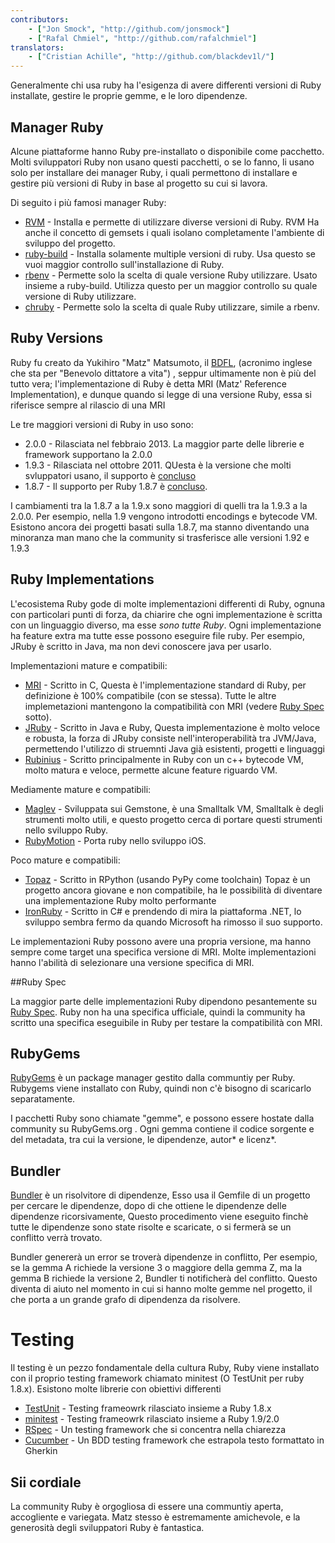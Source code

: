 ```yaml
---
contributors:
    - ["Jon Smock", "http://github.com/jonsmock"]
    - ["Rafal Chmiel", "http://github.com/rafalchmiel"]
translators:
    - ["Cristian Achille", "http://github.com/blackdev1l/"]
---
```


Generalmente chi usa ruby ha l'esigenza di avere differenti versioni di Ruby
installate, gestire le proprie gemme, e le loro dipendenze.

## Manager Ruby

Alcune piattaforme hanno Ruby pre-installato o disponibile come pacchetto.
Molti sviluppatori Ruby non usano questi pacchetti, o se lo fanno, li usano solo
per installare dei manager Ruby, i quali permettono di installare e gestire più
versioni di Ruby in base al progetto su cui si lavora.

Di seguito i più famosi manager Ruby:

* [RVM](https://rvm.io/) - Installa e permette di utilizzare diverse versioni di
  Ruby. RVM Ha anche il concetto di gemsets i quali isolano completamente l'ambiente di sviluppo del progetto.
* [ruby-build](https://github.com/sstephenson/ruby-build) - Installa solamente
  multiple versioni di ruby. Usa questo se vuoi maggior controllo sull'installazione di Ruby.
* [rbenv](https://github.com/sstephenson/rbenv) -
  Permette solo la scelta di quale versione Ruby utilizzare. Usato insieme a ruby-build.
  Utilizza questo per un maggior controllo su quale versione di Ruby utilizzare.
* [chruby](https://github.com/postmodern/chruby) -
  Permette solo la scelta di quale Ruby utilizzare, simile a rbenv.

## Ruby Versions

Ruby fu creato da Yukihiro "Matz" Matsumoto, il [BDFL](https://en.wikipedia.org/wiki/Benevolent_Dictator_for_Life),
(acronimo inglese che sta per "Benevolo dittatore a vita") , seppur
ultimamente non è più del tutto vera; l'implementazione di Ruby
è detta  MRI (Matz' Reference Implementation), e dunque quando si legge di una
versione Ruby, essa si riferisce sempre al rilascio di una MRI

Le tre maggiori versioni di Ruby in uso sono:

* 2.0.0 - Rilasciata nel febbraio 2013. La maggior parte delle librerie e
  framework supportano la 2.0.0
* 1.9.3 - Rilasciata nel ottobre 2011. QUesta è la versione che molti
  svluppatori usano, il supporto è
  [concluso](https://www.ruby-lang.org/en/news/2015/02/23/support-for-ruby-1-9-3-has-ended/)
* 1.8.7 - Il supporto per Ruby 1.8.7 è
  [concluso](http://www.ruby-lang.org/en/news/2013/06/30/we-retire-1-8-7/).

I cambiamenti tra la 1.8.7 a la 1.9.x sono maggiori di quelli tra la 1.9.3 a la
2.0.0. Per esempio, nella 1.9 vengono introdotti encodings e bytecode VM.
Esistono ancora dei progetti basati sulla 1.8.7, ma stanno diventando una
minoranza man mano che la community si trasferisce alle versioni 1.92 e
1.9.3

## Ruby Implementations

L'ecosistema Ruby gode di molte implementazioni differenti di Ruby, ognuna con
particolari punti di forza, da chiarire che ogni implementazione è scritta con
un linguaggio diverso, ma esse *sono tutte Ruby*. Ogni implementazione ha
feature extra ma tutte esse possono eseguire file ruby. Per esempio, JRuby è
scritto in Java, ma non devi conoscere java per usarlo.

Implementazioni mature e compatibili:

* [MRI](https://github.com/ruby/ruby) - Scritto in C, Questa è l'implementazione
  standard di Ruby, per definizione è 100% compatibile (con se stessa). Tutte le
  altre implemetazioni mantengono la compatibilità con MRI
  (vedere [Ruby Spec](#ruby-spec) sotto).
* [JRuby](http://jruby.org/) - Scritto in Java e Ruby, Questa implementazione è
  molto veloce e robusta, la forza di JRuby consiste nell'interoperabilità
  tra JVM/Java, permettendo l'utilizzo di struemnti Java già esistenti, progetti
  e linguaggi
* [Rubinius](http://rubini.us/) - Scritto principalmente in Ruby con un
  c++ bytecode VM, molto matura e veloce, permette alcune feature riguardo VM.

Mediamente mature e compatibili:

* [Maglev](http://maglev.github.io/) - Sviluppata sui Gemstone, è una Smalltalk
VM, Smalltalk è degli strumenti molto utili, e questo progetto cerca di portare
questi strumenti nello sviluppo Ruby.
* [RubyMotion](http://www.rubymotion.com/) - Porta ruby nello sviluppo iOS.

Poco mature e compatibili:

* [Topaz](http://topazruby.com/) - Scritto in RPython (usando PyPy come
  toolchain) Topaz è un progetto ancora giovane e non compatibile, ha le
  possibilità di diventare una implementazione Ruby molto performante
* [IronRuby](http://ironruby.net/) - Scritto in C# e prendendo di mira la
  piattaforma .NET, lo sviluppo sembra fermo da quando Microsoft ha rimosso il
  suo supporto.

Le implementazioni Ruby possono avere una propria versione, ma hanno sempre come
target una specifica versione di MRI. Molte implementazioni hanno l'abilità di
selezionare una versione specifica di MRI.

##Ruby Spec

La maggior parte delle implementazioni Ruby dipendono pesantemente su
[Ruby Spec](https://github.com/ruby/spec). Ruby non ha una specifica ufficiale, quindi la
community ha scritto una specifica eseguibile in Ruby per testare la compatibilità
con MRI.

## RubyGems

[RubyGems](http://rubygems.org/) è un package manager gestito dalla communtiy
per Ruby. Rubygems viene installato con Ruby, quindi non c'è bisogno di
scaricarlo separatamente.

I pacchetti Ruby sono chiamate "gemme", e possono essere hostate dalla community
su RubyGems.org . Ogni gemma contiene il codice sorgente e del metadata, tra cui
la versione, le dipendenze, autor* e licenz*.

## Bundler

[Bundler](http://bundler.io/) è un risolvitore di dipendenze, Esso usa il Gemfile
di un progetto per cercare le dipendenze, dopo di che ottiene le dipendenze delle
dipendenze ricorsivamente, Questo procedimento viene eseguito finchè tutte le
dipendenze sono state risolte e scaricate, o si fermerà se un conflitto verrà
trovato.

Bundler genererà un error se troverà dipendenze in conflitto, Per esempio,
se la gemma A richiede la versione 3 o maggiore della gemma Z, ma la gemma B
richiede la versione 2, Bundler ti notificherà del conflitto. Questo diventa
di aiuto nel momento in cui si hanno molte gemme nel progetto, il che porta a
un grande grafo di dipendenza da risolvere.

# Testing

Il testing è un pezzo fondamentale della cultura Ruby, Ruby viene installato con
il proprio testing framework chiamato minitest (O TestUnit per ruby 1.8.x).
Esistono molte librerie con obiettivi differenti

* [TestUnit](http://ruby-doc.org/stdlib-1.8.7/libdoc/test/unit/rdoc/Test/Unit.html) - Testing frameowrk rilasciato insieme a Ruby 1.8.x
* [minitest](http://ruby-doc.org/stdlib-2.0.0/libdoc/minitest/rdoc/MiniTest.html) - Testing frameowrk rilasciato insieme a Ruby 1.9/2.0
* [RSpec](http://rspec.info/) - Un testing framework che si concentra nella chiarezza
* [Cucumber](http://cukes.info/) - Un BDD testing framework che estrapola testo formattato in Gherkin

## Sii cordiale

La community Ruby è orgogliosa di essere una communtiy aperta, accogliente e
variegata. Matz stesso è estremamente amichevole, e la generosità degli sviluppatori
Ruby è fantastica.
